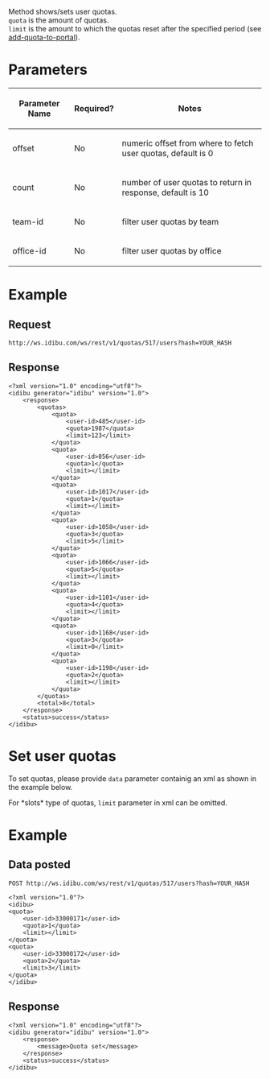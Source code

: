 <p>Method shows/sets user quotas.<br/>
	<code>quota</code> is the amount of quotas.<br/>
	<code>limit</code> is the amount to which the quotas reset after the specified period (see <a href="https://github.com/oneworldmarket/idibu-api/blob/master/webservices/quota-management/add-quota-to-portal.md" target="_blank">add-quota-to-portal<a/>).</p>
<h1>Parameters</h1>
<table cellpadding="2" cellspacing="0" class="t1" width="1084.0">
	<thead>
		<tr>
			<th class="td1" scope="col" valign="middle">
				<p class="p1"><b>Parameter Name</b></p>
			</th>
			<th class="td2" scope="col" valign="middle">
				<p class="p1"><b>Required?</b></p>
			</th>
			<th class="td3" scope="col" valign="middle">
				<p class="p1"><b>Notes</b></p>
			</th>
		</tr>
	</thead>
	<tbody>
		<tr>
			<td class="td1" valign="middle">
				<p class="p2">offset</p>
			</td>
			<td class="td2" valign="middle">
				<p class="p2">No</p>
			</td>
			<td class="td3" valign="middle">
				<p class="p2">numeric offset from where to fetch user quotas, default is 0</p>
			</td>
		</tr>
		<tr>
			<td class="td1" valign="middle">
				<p class="p2">count</p>
			</td>
			<td class="td2" valign="middle">
				<p class="p2">No</p>
			</td>
			<td class="td3" valign="middle">
				<p class="p2">number of user quotas to return in response, default is 10</p>
			</td>
		</tr>
		<tr>
			<td class="td1" valign="middle">
				<p class="p2">team-id</p>
			</td>
			<td class="td2" valign="middle">
				<p class="p2">No</p>
			</td>
			<td class="td3" valign="middle">
				<p class="p2">filter user quotas by team</p>
			</td>
		</tr>
		<tr>
			<td class="td1" valign="middle">
				<p class="p2">office-id</p>
			</td>
			<td class="td2" valign="middle">
				<p class="p2">No</p>
			</td>
			<td class="td3" valign="middle">
				<p class="p2">filter user quotas by office</p>
			</td>
		</tr>
	</tbody>
</table>
<h1>Example</h1>
<h2>Request</h2>
<pre><code>http://ws.idibu.com/ws/rest/v1/quotas/517/users?hash=YOUR_HASH</code></pre>
<h2>Response</h2>
<pre><code type="xml">&lt;?xml version=&quot;1.0&quot; encoding=&quot;utf8&quot;?&gt;
&lt;idibu generator=&quot;idibu&quot; version=&quot;1.0&quot;&gt;
    &lt;response&gt;
        &lt;quotas&gt;
            &lt;quota&gt;
                &lt;user-id&gt;485&lt;/user-id&gt;
                &lt;quota&gt;1987&lt;/quota&gt;
                &lt;limit&gt;123&lt;/limit&gt;
            &lt;/quota&gt;
            &lt;quota&gt;
                &lt;user-id&gt;856&lt;/user-id&gt;
                &lt;quota&gt;1&lt;/quota&gt;
                &lt;limit&gt;&lt;/limit&gt;
            &lt;/quota&gt;
            &lt;quota&gt;
                &lt;user-id&gt;1017&lt;/user-id&gt;
                &lt;quota&gt;1&lt;/quota&gt;
                &lt;limit&gt;&lt;/limit&gt;
            &lt;/quota&gt;
            &lt;quota&gt;
                &lt;user-id&gt;1058&lt;/user-id&gt;
                &lt;quota&gt;3&lt;/quota&gt;
                &lt;limit&gt;5&lt;/limit&gt;
            &lt;/quota&gt;
            &lt;quota&gt;
                &lt;user-id&gt;1066&lt;/user-id&gt;
                &lt;quota&gt;5&lt;/quota&gt;
                &lt;limit&gt;&lt;/limit&gt;
            &lt;/quota&gt;
            &lt;quota&gt;
                &lt;user-id&gt;1101&lt;/user-id&gt;
                &lt;quota&gt;4&lt;/quota&gt;
                &lt;limit&gt;&lt;/limit&gt;
            &lt;/quota&gt;
            &lt;quota&gt;
                &lt;user-id&gt;1168&lt;/user-id&gt;
                &lt;quota&gt;3&lt;/quota&gt;
                &lt;limit&gt;0&lt;/limit&gt;
            &lt;/quota&gt;
            &lt;quota&gt;
                &lt;user-id&gt;1198&lt;/user-id&gt;
                &lt;quota&gt;2&lt;/quota&gt;
                &lt;limit&gt;&lt;/limit&gt;
            &lt;/quota&gt;
        &lt;/quotas&gt;
        &lt;total&gt;8&lt;/total&gt;
    &lt;/response&gt;
    &lt;status&gt;success&lt;/status&gt;
&lt;/idibu&gt;
</code></pre>
<h1>Set user quotas</h1>
<p>To set quotas, please provide <code>data</code> parameter containig an xml as shown in the example below.</p>
<p>For *slots* type of quotas, <code>limit</code> parameter in xml can be omitted.</p>
<h1>Example</h1>
<h2>Data posted</h2>
<pre><code>POST http://ws.idibu.com/ws/rest/v1/quotas/517/users?hash=YOUR_HASH</code></pre>
<pre><code type="xml">&lt;?xml version=&quot;1.0&quot;?&gt;
&lt;idibu&gt;
&lt;quota&gt;
    &lt;user-id&gt;33000171&lt;/user-id&gt;
    &lt;quota&gt;1&lt;/quota&gt;
    &lt;limit&gt;&lt;/limit&gt;
&lt;/quota&gt;
&lt;quota&gt;
    &lt;user-id&gt;33000172&lt;/user-id&gt;
    &lt;quota&gt;2&lt;/quota&gt;
    &lt;limit&gt;3&lt;/limit&gt;
&lt;/quota&gt;
&lt;/idibu&gt;
</code></pre>
<h2>Response</h2>
<pre>
<code type="xml">&lt;?xml version=&quot;1.0&quot; encoding=&quot;utf8&quot;?&gt;
&lt;idibu generator=&quot;idibu&quot; version=&quot;1.0&quot;&gt;
    &lt;response&gt;
        &lt;message&gt;Quota set&lt;/message&gt;
    &lt;/response&gt;
    &lt;status&gt;success&lt;/status&gt;
&lt;/idibu&gt;
</code></pre>
